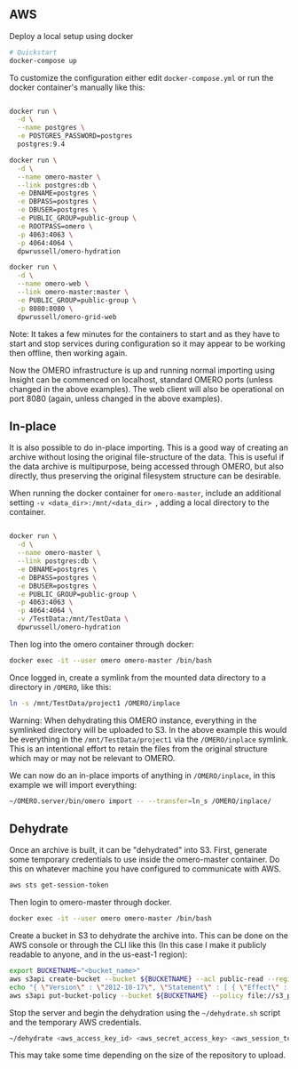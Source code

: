 AWS
---

Deploy a local setup using docker

```bash
# Quickstart
docker-compose up
```

To customize the configuration either edit `docker-compose.yml` or run the
docker container's manually like this:

```bash

docker run \
  -d \
  --name postgres \
  -e POSTGRES_PASSWORD=postgres
  postgres:9.4

docker run \
  -d \
  --name omero-master \
  --link postgres:db \
  -e DBNAME=postgres \
  -e DBPASS=postgres \
  -e DBUSER=postgres \
  -e PUBLIC_GROUP=public-group \
  -e ROOTPASS=omero \
  -p 4063:4063 \
  -p 4064:4064 \
  dpwrussell/omero-hydration

docker run \
  -d \
  --name omero-web \
  --link omero-master:master \
  -e PUBLIC_GROUP=public-group \
  -p 8080:8080 \
  dpwrussell/omero-grid-web
```

Note: It takes a few minutes for the containers to start and as they have to
start and stop services during configuration so it may appear to be working
then offline, then working again.

Now the OMERO infrastructure is up and running normal importing using Insight
can be commenced on localhost, standard OMERO ports (unless changed in the
above examples). The web client will also be operational on port 8080 (again,
unless changed in the above examples).

In-place
--------

It is also possible to do in-place importing. This is a good way of creating
an archive without losing the original file-structure of the data. This is
useful if the data archive is multipurpose, being accessed through OMERO, but
also directly, thus preserving the original filesystem structure can be
desirable.

When running the docker container for `omero-master`, include an additional
setting `-v <data_dir>:/mnt/<data_dir> `, adding a local directory to the
container.

```bash

docker run \
  -d \
  --name omero-master \
  --link postgres:db \
  -e DBNAME=postgres \
  -e DBPASS=postgres \
  -e DBUSER=postgres \
  -e PUBLIC_GROUP=public-group \
  -p 4063:4063 \
  -p 4064:4064 \
  -v /TestData:/mnt/TestData \
  dpwrussell/omero-hydration
```

Then log into the omero container through docker:

```bash
docker exec -it --user omero omero-master /bin/bash
```

Once logged in, create a symlink from the mounted data directory to a directory
in `/OMERO`, like this:

```bash
ln -s /mnt/TestData/project1 /OMERO/inplace
```

Warning: When dehydrating this OMERO instance, everything in the symlinked
directory will be uploaded to S3. In the above example this would be everything
in the `/mnt/TestData/project1` via the `/OMERO/inplace` symlink. This is an
intentional effort to retain the files from the original structure which may
or may not be relevant to OMERO.

We can now do an in-place imports of anything in `/OMERO/inplace`, in this
example we will import everything:

```bash
~/OMERO.server/bin/omero import -- --transfer=ln_s /OMERO/inplace/
```

Dehydrate
---------

Once an archive is built, it can be "dehydrated" into S3. First, generate
some temporary credentials to use inside the omero-master container. Do this
on whatever machine you have configured to communicate with AWS.

```bash
aws sts get-session-token
```

Then login to omero-master through docker.

```bash
docker exec -it --user omero omero-master /bin/bash
```

Create a bucket in S3 to dehydrate the archive into. This can be done on the
AWS console or through the CLI like this (In this case I make it publicly
readable to anyone, and in the us-east-1 region):

```bash
export BUCKETNAME="<bucket_name>"
aws s3api create-bucket --bucket ${BUCKETNAME} --acl public-read --region us-east-1
echo "{ \"Version\" : \"2012-10-17\", \"Statement\" : [ { \"Effect\" : \"Allow\", \"Principal\" : \"*\", \"Resource\" : [ \"arn:aws:s3:::ionewfioewn9023/*\" ], \"Sid\" : \"PublicReadGetObject\", \"Action\" : [ \"s3:GetObject\" ] } ] }" > s3_public.json
aws s3api put-bucket-policy --bucket ${BUCKETNAME} --policy file://s3_public.json --region us-east-1
```

Stop the server and begin the dehydration using the `~/dehydrate.sh` script and the temporary
AWS credentials.

```bash
~/dehydrate <aws_access_key_id> <aws_secret_access_key> <aws_session_token> <s3_bucket>
```

This may take some time depending on the size of the repository to upload.
